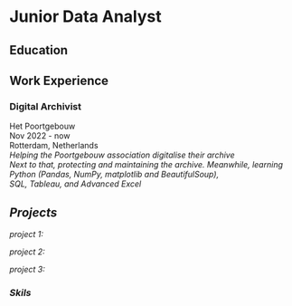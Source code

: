 # Junior Data Analyst

## Education

## Work Experience
### Digital Archivist 
Het Poortgebouw </br>
Nov 2022 - now </br>
Rotterdam, Netherlands <br/>
<i> Helping the Poortgebouw association digitalise their archive </br> 
Next to that, protecting and maintaining the archive. 
Meanwhile, learning Python (Pandas, NumPy, matplotlib and BeautifulSoup), </br>
SQL, Tableau, and Advanced Excel

## Projects

project 1:

project 2:

project 3:

### Skils
